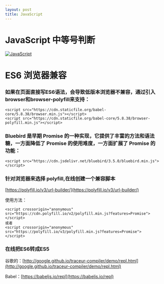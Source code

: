 ```yaml
---
layout: post
title: JavaScript
---
```


# JavaScript 中等号判断

[![JavaScript](https://wx2.sinaimg.cn/large/a83bb572gy1g30lcizj9aj21bi12vjxs.jpg)](https://wx2.sinaimg.cn/large/a83bb572gy1g30lcizj9aj21bi12vjxs.jpg)


# ES6 浏览器兼容

### 如果在页面直接写ES6语法，会导致低版本浏览器不兼容，通过引入browser和browser-polyfill来支持：

    <script src="https://cdn.staticfile.org/babel-core/5.8.38/browser.min.js"></script>
    <script src="https://cdn.staticfile.org/babel-core/5.8.38/browser-polyfill.min.js"></script>

### Bluebird 是早期 Promise 的一种实现，它提供了丰富的方法和语法糖，一方面降低了 Promise 的使用难度，一方面扩展了 Promise 的功能：

    <script src="https://cdn.jsdelivr.net/bluebird/3.5.0/bluebird.min.js"></script>

### 针对浏览器来选择 polyfill,在线创建一个兼容脚本

[https://polyfill.io/v3/url-builder/](https://polyfill.io/v3/url-builder/)

使用方法：

    <script crossorigin="anonymous" src="https://cdn.polyfill.io/v2/polyfill.min.js?features=Promise"></script>
    或者
    <script crossorigin="anonymous" src="https://polyfill.io/v3/polyfill.min.js?features=Promise"></script>


### 在线把ES6转成ES5

谷歌的：[http://google.github.io/traceur-compiler/demo/repl.html](http://google.github.io/traceur-compiler/demo/repl.html)

Babel：[https://babeljs.io/repl](https://babeljs.io/repl)



